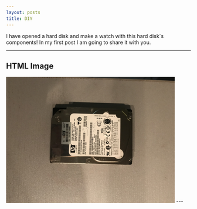 ```yaml
---
layout: posts
title: DIY
---
```


 I have opened a hard disk and make a watch with this hard disk`s components!
 In my first post I am going to share it with you.

---



<!DOCTYPE html>
<html>
<body>

<h2>HTML Image</h2>
<img src="/assets/images/10.jpg" alt="Flowers in Chania" width="460" height="345">

</body>
</html>
 ---



